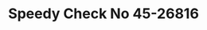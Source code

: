 ---
f_zip-code: 78570
f_state-code: TX
title: Speedy Check No 45-26816
f_phone: 956-565-4268
f_city-only: Mercedes
f_address: 300 East Expressway 83 Mercedes
f_location-unique-id: '26816'
slug: speedy-check-no-45-26816
updated-on: '2024-05-30T13:46:58.046Z'
created-on: '2024-05-30T13:36:59.803Z'
published-on: '2024-05-30T13:54:32.469Z'
f_city-state: cms/city/mercedes-tx.md
f_company: cms/company/speedy-check-no-45.md
f_state: cms/state/texas.md
layout: '[payday-loan].html'
tags: payday-loan
---